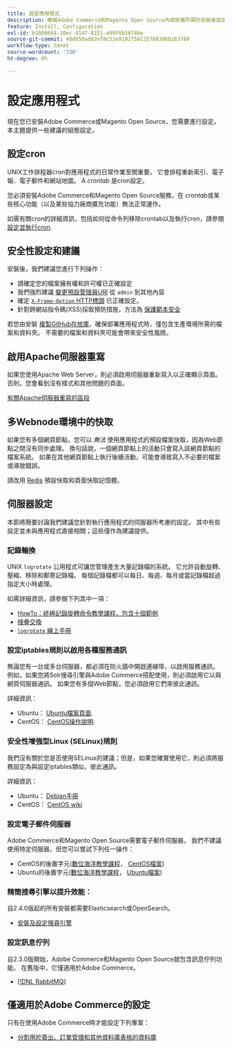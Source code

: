 ```yaml
---
title: 設定應用程式
description: 瞭解Adobe Commerce和Magento Open Source內部部署所需的安裝後設定。
feature: Install, Configuration
exl-id: b1808664-10ec-4147-8251-a99f8b58f4be
source-git-commit: 40d850add2ef8c51e9192758135768306b163780
workflow-type: tm+mt
source-wordcount: '730'
ht-degree: 0%

---
```


# 設定應用程式

現在您已安裝Adobe Commerce或Magento Open Source，您需要進行設定。 本主題提供一些建議的組態設定。

## 設定cron

UNIX工作排程器cron對應用程式的日常作業至關重要。 它會排程重新索引、電子報、電子郵件和網站地圖。 A *crontab* 是cron設定。

您必須安裝Adobe Commerce和Magento Open Source服務，在 *crontab*&#x200B;或某些核心功能（以及某些協力廠商擴充功能）無法正常運作。

如需有關cron的詳細資訊，包括如何從命令列移除crontab以及執行cron，請參閱 [設定並執行cron](../../configuration/cli/configure-cron-jobs.md).

## 安全性設定和建議

安裝後，我們建議您進行下列操作：

* 請確定您的檔案擁有權和許可權已正確設定
* 我們強烈建議 [變更預設管理員URI](../tutorials/admin-uri.md) 從 `admin` 到其他內容
* 確定 [`X-Frame-Option` HTTP標頭](../../configuration/security/xframe-options.md) 已正確設定。
* 針對跨網站指令碼(XSS)採取預防措施，方法為 [保護範本安全](https://developer.adobe.com/commerce/php/development/security/cross-site-scripting/)

若您由安裝 [複製GitHub存放庫](https://developer.adobe.com/commerce/contributor/guides/install/clone-repository/)，確保部署應用程式時，僅包含生產環境所需的檔案和資料夾。 不需要的檔案和資料夾可能會帶來安全性風險。

## 啟用Apache伺服器重寫

如果您使用Apache Web Server，則必須啟用伺服器重新寫入以正確顯示頁面。 否則，您會看到沒有樣式和其他問題的頁面。

[有關Apache伺服器重寫的區段](../prerequisites/web-server/apache.md#apache-rewrites-and-htaccess)

## 多Webnode環境中的快取

如果您有多個網頁節點，您可以 *無法* 使用應用程式的預設檔案快取，因為Web節點之間沒有同步處理。 換句話說，一個網頁節點上的活動只會寫入該網頁節點的檔案系統。 如果在其他網頁節點上執行後續活動，可能會導致寫入不必要的檔案或導致錯誤。

請改用 [Redis](../../configuration/cache/config-redis.md) 預設快取和頁面快取記憶體。

## 伺服器設定

本節將簡要討論我們建議您針對執行應用程式的伺服器所考慮的設定。 其中有些設定並未與應用程式直接相關；這些僅作為建議提供。

### 記錄輪換

UNIX `logrotate` 公用程式可讓您管理產生大量記錄檔的系統。 它允許自動旋轉、壓縮、移除和郵寄記錄檔。 每個記錄檔都可以每日、每週、每月或當記錄檔超過指定大小時處理。

如需詳細資訊，請參閱下列其中一項：

* [HowTo：終極記錄旋轉命令教學課程，包含十個範例](https://www.thegeekstuff.com/2010/07/logrotate-examples)
* [棧疊交換](https://unix.stackexchange.com/questions/85662/how-to-properly-automatically-manually-rotate-log-files-for-production-rails-app)
* [`logrotate` 線上手冊](https://linuxconfig.org/logrotate-8-manual-page)

### 設定iptables規則以啟用各種服務通訊

無論您有一台或多台伺服器，都必須在防火牆中開啟連線埠，以啟用服務通訊。 例如，如果您將Solr搜尋引擎與Adobe Commerce搭配使用，則必須啟用它以與網頁伺服器通訊。 如果您有多個Web節點，您必須啟用它們來彼此通訊。

詳細資訊：

* Ubuntu： [Ubuntu檔案頁面](https://help.ubuntu.com/community/IptablesHowTo).
* CentOS： [CentOS操作說明](https://wiki.centos.org/HowTos%282f%29Network%282f%29IPTables.html).

### 安全性增強型Linux (SELinux)規則

我們沒有關於您是否使用SELinux的建議；但是，如果您確實使用它，則必須將服務設定為與設定iptables類似，彼此通訊。

詳細資訊：

* Ubuntu： [Debian手冊](https://debian-handbook.info/browse/stable/sect.selinux.html)
* CentOS： [CentOS wiki](https://wiki.centos.org/HowTos/SELinux)

### 設定電子郵件伺服器

Adobe Commerce和Magento Open Source需要電子郵件伺服器。 我們不建議使用特定伺服器，但您可以嘗試下列任一操作：

* CentOS的後置字元([數位海洋教學課程](https://www.digitalocean.com/community/tutorials/how-to-install-postfix-on-centos-6)， [CentOS檔案](https://www.centos.org))
* Ubuntu的後置字元([數位海洋教學課程](https://www.digitalocean.com/community/tutorials/how-to-install-and-setup-postfix-on-ubuntu-14-04)， [Ubuntu檔案](https://help.ubuntu.com/community/MailServer))

### 精簡搜尋引擎以提升效能：

自2.4.0版起的所有安裝都需要Elasticsearch或OpenSearch。

* [安裝及設定搜尋引擎](../../configuration/search/overview-search.md)

### 設定訊息佇列

自2.3.0版開始，Adobe Commerce和Magento Open Source就包含訊息佇列功能。 在舊版中，它僅適用於Adobe Commerce。

* [[!DNL RabbitMQ]](../../configuration/queues/message-queue-framework.md)

## 僅適用於Adobe Commerce的設定

只有在使用Adobe Commerce時才能設定下列專案：

* [分割用於簽出、訂單管理和其他資料庫表格的資料庫](../../configuration/storage/multi-master.md)
